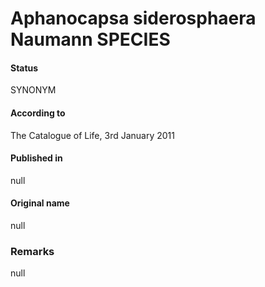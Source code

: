 # Aphanocapsa siderosphaera Naumann SPECIES

#### Status
SYNONYM

#### According to
The Catalogue of Life, 3rd January 2011

#### Published in
null

#### Original name
null

### Remarks
null